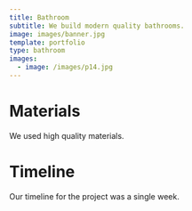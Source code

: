 ```yaml
---
title: Bathroom
subtitle: We build modern quality bathrooms.
image: images/banner.jpg
template: portfolio
type: bathroom
images:
  - image: /images/p14.jpg
---
```


# Materials

We used high quality materials.

# Timeline

Our timeline for the project was a single week.
